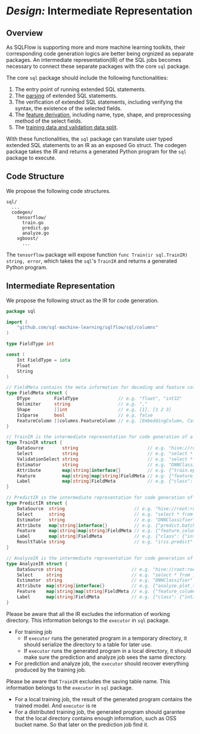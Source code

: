 # _Design:_ Intermediate Representation

## Overview

As SQLFlow is supporting more and more machine learning toolkits, their corresponding code generation logics are better being orgnized as separate packages. An intermediate representation(IR) of the SQL jobs becomes necessary to connect these separate packages with the core `sql` package.

The core `sql` package should include the following functionalities:
1. The entry point of running extended SQL statements.
1. The [parsing](https://github.com/sql-machine-learning/sqlflow/blob/develop/doc/sql_parser.md) of extended SQL statements.
1. The verification of extended SQL statements, including verifying the syntax, the existence of the selected fields.
1. The [feature derivation](https://github.com/sql-machine-learning/sqlflow/blob/develop/doc/feature_derivation.md), including name, type, shape, and preprocessing method of the select fields.
1. The [training data and validation data split](https://github.com/sql-machine-learning/sqlflow/blob/develop/doc/training_and_validation.md).

With these functionalities, the `sql` package çan translate user typed extended SQL statements to an IR as an exposed Go struct. The codegen package takes the IR and returns a generated Python program for the `sql` package to execute.

## Code Structure

We propose the following code structures.

```
sql/
  ...
  codegen/
    tensorflow/
      train.go
      predict.go
      analyze.go
    xgboost/
      ...
```

The `tensorflow` package will expose function `func Train(ir sql.TrainIR) string, error`, which takes the `sql`'s `TrainIR` and returns a generated Python program.

## Intermediate Representation

We propose the following struct as the IR for code generation.

```go
package sql

import (
	"github.com/sql-machine-learning/sqlflow/sql/columns"
)

type FieldType int

const (
	Int FieldType = iota
	Float
	String
)

// FieldMeta contains the meta information for decoding and feature columns
type FieldMeta struct {
	DType         FieldType               // e.g. "float", "int32"
	Delimiter     string                  // e.g. ","
	Shape         []int                   // e.g. [1], [1 2 3]
	IsSparse      bool                    // e.g. false
	FeatureColumn []columns.FeatureColumn // e.g. [EmbeddingColumn, CategoryIDColumn]
}

// TrainIR is the intermediate representation for code generation of a training job
type TrainIR struct {
	DataSource       string                          // e.g. "hive://root:root@localhost:10000/churn"
	Select           string                          // e.g. "select * from iris.train"
	ValidationSelect string                          // e.g. "select * from iris.val;"
	Estimator        string                          // e.g. "DNNClassifier"
	Attribute        map[string]interface{}          // e.g. {"train.epoch": 1000, "model.hidden_units": [10 10]}
	Feature          map[string]map[string]FieldMeta // e.g. {"feature_columns": {"sepal_length": {"float", "", [1], false}, ...}}
	Label            map[string]FieldMeta            // e.g. {"class": {"int32", "", [1], false}}
}

// PredictIR is the intermediate representation for code generation of a prediction job
type PredictIR struct {
	DataSource  string                          // e.g. "hive://root:root@localhost:10000/churn"
	Select      string                          // e.g. "select * from iris.test"
	Estimator   string                          // e.g. "DNNClassifier"
	Attribute   map[string]interface{}          // e.g. {"predict.batch_size": 32}
	Feature     map[string]map[string]FieldMeta // e.g. {"feature_columns": {"sepal_length": {"float", "", [1], false}, ...}}
	Label       map[string]FieldMeta            // e.g. {"class": {"int32", "", [1], false}}
	ReusltTable string                          // e.g. "iris.predict"
}

// AnalyzeIR is the intermediate representation for code generation of a analysis job
type AnalyzeIR struct {
	DataSource string                          // e.g. "hive://root:root@localhost:10000/churn"
	Select     string                          // e.g. "select * from iris.train"
	Estimator  string                          // e.g. "DNNClassifier"
	Attribute  map[string]interface{}          // e.g. {"analyze.plot_type": "bar"}
	Feature    map[string]map[string]FieldMeta // e.g. {"feature_columns": {"sepal_length": {"float", "", [1], false}, ...}}
	Label      map[string]FieldMeta            // e.g. {"class": {"int32", "", [1], false}}
}
```

Please be aware that all the IR excludes the information of working directory. This information belongs to the `executor` in `sql` package.
- For training job
  - If `executor` runs the generated program in a temporary directory, it should serialize the directory to a table for later use.
  - If `executor` runs the generated program in a local directory, it should make sure the prediction and analyze job sees the same directory.
- For prediction and analyze job, the `executor` should recover everything produced by the training job.

Please be aware that `TrainIR` excludes the saving table name. This information belongs to the `executor` in `sql` package.
- For a local training job, the result of the generated program contains the trained model. And `executor` is re
- For a distributed training job, the generated program should garantee that the local directory contains enough information, such as OSS bucket name. So that later on the prediction job find it.

